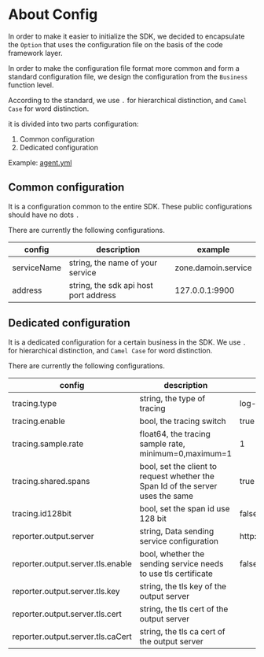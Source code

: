 # About Config

In order to make it easier to initialize the SDK, we decided to encapsulate the `Option` that uses the configuration file on the basis of the code framework layer.

In order to make the configuration file format more common and form a standard configuration file, we design the configuration from the `Business` function level.

According to the standard, we use `.` for hierarchical distinction, and `Camel Case` for word distinction.

it is divided into two parts configuration:
1. Common configuration
2. Dedicated configuration

Example: [agent.yml](../example/agent.yml) 

## Common configuration
It is a configuration common to the entire SDK. These public configurations should have no dots `.`

There are currently the following configurations.

| config      | description                           | example             |
|-------------|---------------------------------------|---------------------|
| serviceName | string, the name of your service      | zone.damoin.service |
| address     | string, the sdk api host port address | 127.0.0.1:9900      |

## Dedicated configuration

It is a dedicated configuration for a certain business in the SDK. We use `.` for hierarchical distinction, and `Camel Case` for word distinction.

There are currently the following configurations.

| config                            | description                                                                     | example                            |
|-----------------------------------|---------------------------------------------------------------------------------|------------------------------------|
| tracing.type                      | string, the type of tracing                                                     | log-tracing                        |
| tracing.enable                    | bool, the tracing switch                                                        | true                               |
| tracing.sample.rate               | float64, the tracing sample rate, minimum=0,maximum=1                           | 1                                  |
| tracing.shared.spans              | bool, set the client to request whether the Span Id of the server uses the same | true                               |
| tracing.id128bit                  | bool, set the span id use 128 bit                                               | false                              |
| reporter.output.server            | string, Data sending service configuration                                      | http://localhost:9411/api/v2/spans |
| reporter.output.server.tls.enable | bool, whether the sending service needs to use tls certificate                  | false                              |
| reporter.output.server.tls.key    | string, the tls key of the output server                                        |                                    |
| reporter.output.server.tls.cert   | string, the tls cert of the output server                                       |                                    |
| reporter.output.server.tls.caCert | string, the tls ca cert of the output server                                    |                                    |
